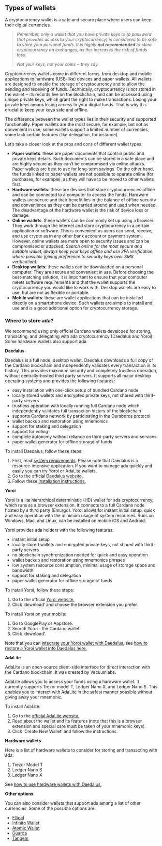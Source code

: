 ## Types of wallets

A cryptocurrency wallet is a safe and secure place where users can keep their digital currencies.

> *Remember, only a wallet that you have private keys to (a password that provides access to your cryptocurrency) is considered to be safe to store your personal funds. It is highly **not recommended** to store cryptocurrency on exchanges, as this increases the risk of funds loss.*
>
> *Not your keys, not your coins ‒ they say.*

Cryptocurrency wallets come in different forms, from desktop and mobile applications to hardware (USB-like) devices and paper wallets. All wallets are designed to enable the storage of cryptocurrency and to allow the sending and receiving of funds. Technically, cryptocurrency is not stored in the wallet ‒ its records live on the blockchain, and can be accessed using unique private keys, which grant the right to make transactions. Losing your private keys means losing access to your digital funds. That is why it is crucial to keep your keys safe and offline.
 
The difference between the wallet types lies in their security and supported functionality. Paper wallets are the most secure, for example, but not as convenient in use; some wallets support a limited number of currencies, some lack certain features (like delegation, for instance).

Let’s take a closer look at the pros and cons of different wallet types:

-   **Paper wallets**: these are paper documents that contain public and private keys details. Such documents can be stored in a safe place and are highly secure as they can’t be compromised via online attacks. Paper wallets are best to use for long-term savings. On the other hand, the funds linked to paper wallets are not possible to operate online (for purchases, for example), as they will have to be moved to other wallets first.
-   **Hardware wallets**: these are devices that store cryptocurrencies offline and can be connected to a computer to access the funds. Hardware wallets are secure and their benefit lies in the balance of offline security and convenience as they can be carried around and used when needed. The disadvantage of the hardware wallet is the risk of device loss or damage.
-   **Online wallets**: these wallets can be commonly set up using a browser. They work through the internet and store cryptocurrency in a certain application or software. This is convenient as users can send, receive, and use crypto as in any other bank account or payment system. However, online wallets are more open to security issues and can be compromised or attacked.
 *Search online for the most secure and suitable wallet; always keep your keys offline and use 2FA verification where possible (giving preference to security keys over SMS verification).*
-   **Desktop wallets**: these wallets can be downloaded on a personal computer. They are secure and convenient in use. Before choosing the best-matching solution, it is important to ensure that your computer meets software requirements and that the wallet supports the cryptocurrency you would like to work with. Desktop wallets are easy to use, but are not as flexible or portable.
-   **Mobile  wallets**: these are wallet applications that can be installed directly on a smartphone device. Such wallets are simple to install and use and is a good additional option for cryptocurrency storage.

### Where to store ada?

We recommend using only official Cardano wallets developed for storing, transacting, and delegating with ada cryptocurrency (Daedalus and Yoroi). Some hardware wallets also support ada.

**Daedalus**

Daedalus is a full node, desktop wallet. Daedalus downloads a full copy of the Cardano blockchain and independently validates every transaction in its history. This provides maximum security and completely trustless operation, without centrally-hosted third party servers. It supports all major desktop operating systems and provides the following features:

-   easy installation with one-click setup of bundled Cardano node
-   locally stored wallets and encrypted private keys, not shared with third-party servers
-   trustless operation with locally running full Cardano node which independently validates full transaction history of the blockchain
-   supports Cardano network by participating in the Ouroboros protocol
-   wallet backup and restoration using mnemonics
-   support for staking and delegation
-   support for voting
-   complete autonomy without reliance on third-party servers and services
-   paper wallet generator for offline storage of funds
 
To install Daedalus, follow these steps:

1.  First, read [system requirements](https://iohk.zendesk.com/hc/en-us/articles/360010496553). Please note that Daedalus is a resource-intensive application. If you want to manage ada quickly and easily you can try Yoroi or AdaLite wallets.
2.  Go to the official [Daedalus website.](https://daedaluswallet.io/)
3.  Follow these [installation instructions.](https://iohk.zendesk.com/hc/en-us/articles/360011602173-Quick-start-guide#:~:text=Go%20to%20https%3A%2F%2Fdaedaluswallet,Daedalus%20wallet%20on%20your%20Machine.)
    
**Yoroi**

Yoroi is a lite hierarchical deterministic (HD) wallet for ada cryptocurrency, which runs as a browser extension. It connects to a full Cardano node hosted by a third party (Emurgo). Yoroi allows for instant initial setup, quick and easy operation with the minimum usage of system resources. Runs on Windows, Mac, and Linux, can be installed on mobile iOS and Android.

Yoroi provides ada holders with the following features:

-   instant initial setup
-   locally stored wallets and encrypted private keys, not shared with third-party servers
-   no blockchain synchronization needed for quick and easy operation
-   wallet backup and restoration using mnemonics phrases
-   low system resource consumption, minimal usage of storage space and bandwidth
-   support for staking and delegation
-   paper wallet generator for offline storage of funds

To install Yoroi, follow these steps:

1.  Go to the official [Yoroi website.](https://yoroi-wallet.com/#/)
2.  Click ‘download’ and choose the browser extension you prefer.

To install Yoroi on your mobile:

1.  Go to GooglePlay or Appstore.
2.  Search Yoroi - the Cardano wallet.
3.  Click ‘download’.

Note that you can [integrate your Yoroi wallet with Daedalus](https://iohk.zendesk.com/hc/en-us/articles/360011705393-Daedalus-Yoroi-Integration), see [how to restore a Yoroi wallet into Daedalus here.](https://iohk.zendesk.com/hc/en-us/articles/900003878006-Restore-a-Yoroi-wallet-into-Daedalus)

**AdaLite**

AdaLite is an open-source client-side interface for direct interaction with the Cardano blockchain. It was created by Vacuumlabs.

AdaLite allows you to access your funds using a hardware wallet. It currently supports Trezor model T, Ledger Nano X, and Ledger Nano S. This enables you to interact with AdaLite in the safest manner possible without giving away your mnemonic.

To install AdaLite:

1.  Go to the [official AdaLite website.](https://adalite.io/)
2.  Read about the wallet and its features (note that this is a browser extension and special care must be taken of your mnemonic keys).
3.  Click ‘Create New Wallet’ and follow the instructions.

**Hardware wallets**

Here is a list of hardware wallets to consider for storing and transacting with ada:

1.  Trezor Model T
2.  Ledger Nano S
3.  Ledger Nano X

See [how to use hardware wallets with Daedalus.](https://iohk.zendesk.com/hc/en-us/articles/900004722083-How-to-use-Ledger-and-Trezor-HW-with-Daedalus)

**Other options**

You can also consider wallets that support ada among a list of other currencies. Some of the possible options are:

-   [Ellipal](https://www.ellipal.com/)
-   [Infinito Wallet](https://www.infinitowallet.io/)
-   [Atomic Wallet](https://atomicwallet.io/)
-   [Guarda](https://guarda.com/)
-   [Tangem](https://tangem.com/)
